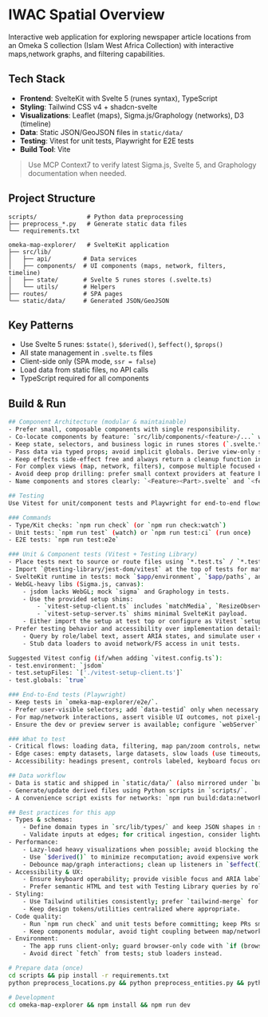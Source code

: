 # IWAC Spatial Overview

Interactive web application for exploring newspaper article locations from an Omeka S collection (Islam West Africa Collection) with interactive maps,network graphs, and filtering capabilities.

## Tech Stack
- **Frontend**: SvelteKit with Svelte 5 (runes syntax), TypeScript
- **Styling**: Tailwind CSS v4 + shadcn-svelte  
- **Visualizations**: Leaflet (maps), Sigma.js/Graphology (networks), D3 (timeline)
- **Data**: Static JSON/GeoJSON files in `static/data/`
- **Testing**: Vitest for unit tests, Playwright for E2E tests
- **Build Tool**: Vite

> Use MCP Context7 to verify latest Sigma.js, Svelte 5, and Graphology documentation when needed.

## Project Structure
```
scripts/              # Python data preprocessing
├── preprocess_*.py   # Generate static data files
└── requirements.txt

omeka-map-explorer/   # SvelteKit application  
├── src/lib/
│   ├── api/         # Data services
│   ├── components/  # UI components (maps, network, filters, timeline)
│   ├── state/       # Svelte 5 runes stores (.svelte.ts)
│   └── utils/       # Helpers
├── routes/          # SPA pages
└── static/data/     # Generated JSON/GeoJSON
```

## Key Patterns
- Use Svelte 5 runes: `$state()`, `$derived()`, `$effect()`, `$props()`
- All state management in `.svelte.ts` files
- Client-side only (SPA mode, `ssr = false`)
- Load data from static files, no API calls
- TypeScript required for all components

## Build & Run
```bash
## Component Architecture (modular & maintainable)
- Prefer small, composable components with single responsibility.
- Co-locate components by feature: `src/lib/components/<feature>/...` with an optional `index.ts` barrel for exports when helpful.
- Keep state, selectors, and business logic in runes stores (`.svelte.ts`) under `src/lib/state/` or next to the component when feature-scoped.
- Pass data via typed props; avoid implicit globals. Derive view-only state with `$derived()` to keep templates simple.
- Keep effects side-effect free and always return a cleanup function in `$effect()` for event listeners, timers, and subscriptions.
- For complex views (map, network, filters), compose multiple focused children rather than one monolith. Extract pure helpers into `src/lib/utils/`.
- Avoid deep prop drilling: prefer small context providers at feature boundaries or well-scoped stores.
- Name components and stores clearly: `<Feature><Part>.svelte` and `<feature>.svelte.ts` for the store.

## Testing
Use Vitest for unit/component tests and Playwright for end-to-end flows.

### Commands
- Type/Kit checks: `npm run check` (or `npm run check:watch`)
- Unit tests: `npm run test` (watch) or `npm run test:ci` (run once)
- E2E tests: `npm run test:e2e`

### Unit & Component tests (Vitest + Testing Library)
- Place tests next to source or route files using `*.test.ts` / `*.test.tsx` (e.g., `page.svelte.test.ts`).
- Import `@testing-library/jest-dom/vitest` at the top of tests for matchers.
- SvelteKit runtime in tests: mock `$app/environment`, `$app/paths`, and `$app/stores` when rendering route components.
- WebGL-heavy libs (Sigma.js, canvas):
	- jsdom lacks WebGL; mock `sigma` and Graphology in tests.
	- Use the provided setup shims:
		- `vitest-setup-client.ts` includes `matchMedia`, `ResizeObserver`, and canvas/WebGL context stubs.
		- `vitest-setup-server.ts` shims minimal SvelteKit payload.
	- Either import the setup at test top or configure as Vitest `setupFiles` (recommended).
- Prefer testing behavior and accessibility over implementation details:
	- Query by role/label text, assert ARIA states, and simulate user events.
	- Stub data loaders to avoid network/FS access in unit tests.

Suggested Vitest config (if/when adding `vitest.config.ts`):
- test.environment: `jsdom`
- test.setupFiles: `['./vitest-setup-client.ts']`
- test.globals: `true`

### End-to-End tests (Playwright)
- Keep tests in `omeka-map-explorer/e2e/`.
- Prefer user-visible selectors; add `data-testid` only when necessary.
- For map/network interactions, assert visible UI outcomes, not pixel-perfect canvases.
- Ensure the dev or preview server is available; configure `webServer` in `playwright.config.ts` or start it manually.

### What to test
- Critical flows: loading data, filtering, map pan/zoom controls, network graph render toggles, timeline brushing.
- Edge cases: empty datasets, large datasets, slow loads (use timeouts/mocks), missing fields in JSON.
- Accessibility: headings present, controls labeled, keyboard focus order.

## Data workflow
- Data is static and shipped in `static/data/` (also mirrored under `build/data/` in production outputs).
- Generate/update derived files using Python scripts in `scripts/`.
- A convenience script exists for networks: `npm run build:data:networks` (requires Python 3 on PATH).

## Best practices for this app
- Types & schemas:
	- Define domain types in `src/lib/types/` and keep JSON shapes in sync.
	- Validate inputs at edges; for critical ingestion, consider lightweight runtime checks during preprocessing.
- Performance:
	- Lazy-load heavy visualizations when possible; avoid blocking the main thread.
	- Use `$derived()` to minimize recomputation; avoid expensive work inside templates.
	- Debounce map/graph interactions; clean up listeners in `$effect()` cleanups.
- Accessibility & UX:
	- Ensure keyboard operability; provide visible focus and ARIA labels.
	- Prefer semantic HTML and test with Testing Library queries by role/name.
- Styling:
	- Use Tailwind utilities consistently; prefer `tailwind-merge` for conditional classes.
	- Keep design tokens/utilities centralized where appropriate.
- Code quality:
	- Run `npm run check` and unit tests before committing; keep PRs small and focused.
	- Keep components modular, avoid tight coupling between map/network/timeline pieces.
- Environment:
	- The app runs client-only; guard browser-only code with `if (browser)` when needed.
	- Avoid direct `fetch` from tests; stub loaders instead.

# Prepare data (once)
cd scripts && pip install -r requirements.txt
python preprocess_locations.py && python preprocess_entities.py && python preprocess_network.py

# Development
cd omeka-map-explorer && npm install && npm run dev
```